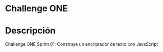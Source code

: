 # Challenge ONE

<h1>Descripción</h1>
Challenge ONE Sprint 01: Construye un encriptador de texto con JavaScript
